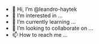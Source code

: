 - 👋 Hi, I’m @leandro-haytek
- 👀 I’m interested in ...
- 🌱 I’m currently learning ...
- 💞️ I’m looking to collaborate on ...
- 📫 How to reach me ...

<!---
leandro-haytek/leandro-haytek is a ✨ special ✨ repository because its `README.md` (this file) appears on your GitHub profile.
You can click the Preview link to take a look at your changes.
--->
